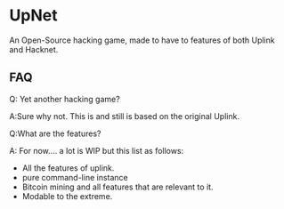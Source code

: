 # UpNet
An Open-Source hacking game, made to have to features of both Uplink and Hacknet.
## FAQ
Q: Yet another hacking game?

A:Sure why not. This is and still is based on the original Uplink.

Q:What are the features?

A: For now.... a lot is WIP but this list as follows:
- All the features of uplink.
- pure command-line instance
- Bitcoin mining and all features that are relevant to it.
- Modable to the extreme.
